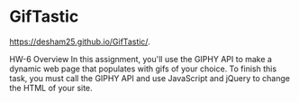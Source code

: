 # GifTastic
https://desham25.github.io/GifTastic/.

HW-6
Overview
In this assignment, you'll use the GIPHY API to make a dynamic web page that populates with gifs of your choice. To finish this task, you must call the GIPHY API and use JavaScript and jQuery to change the HTML of your site.
